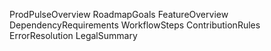 ProdPulseOverview
RoadmapGoals
FeatureOverview
DependencyRequirements
WorkflowSteps
ContributionRules
ErrorResolution
LegalSummary
